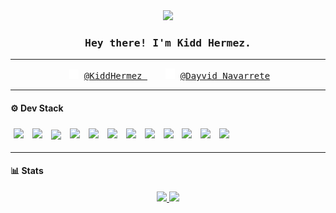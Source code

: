 <div align="center">
    <img width=200 src="https://avatars.githubusercontent.com/u/24762741">
</div>

<h3 align=center><samp> Hey there! I'm Kidd Hermez. </samp></h3>

---

<div  align="center" >
  <img width=15 src="./assets/Github.svg" hspace="5">
  <samp>
    <a href="https://github.com/kiddhermez"> @KiddHermez </a>
  </samp>
  <img hspace="10"/>
  <img width=15 src="./assets/LinkedIn.svg" hspace="5">
  <samp>
    <a href="https://www.linkedin.com/notifications/?filter=all"> @Dayvid Navarrete </a>
  </samp>
</div>

---

#### :gear: Dev Stack

<div>
  <img hspace="5" vspace="5" src="https://img.shields.io/badge/-git-5950DC?style=flat&logo=git&logoColor=E185E4"/>
  <img hspace="5" vspace="5" src="https://img.shields.io/badge/-zsh-5950DC?style=flat&logo=gnu-bash&logoColor=E185E4"/>
  <img hspace="5" vspace="2.5" src="https://img.shields.io/badge/-CSS-5950DC?style=flat&logo=css3&logoColor=E185E4"/>
  <img hspace="5" vspace="5" src="https://img.shields.io/badge/-Dart-5950DC?style=flat&logo=dart&logoColor=E185E4"/>
  <img hspace="5" vspace="5" src="https://img.shields.io/badge/-React-5950DC?style=flat&logo=react&logoColor=E185E4"/>
  <img hspace="5" vspace="5" src="https://img.shields.io/badge/-HTML5-5950DC?style=flat&logo=html5&logoColor=E185E4"/>
  <img hspace="5" vspace="5" src="https://img.shields.io/badge/-Next.js-5950DC?style=flat&logo=next.js&logoColor=E185E4"/>
  <img hspace="5" vspace="5" src="https://img.shields.io/badge/-TailWind-5950DC?style=flat&logo=tailwind-css&logoColor=E185E4"/>
  <img hspace="5" vspace="5" src="https://img.shields.io/badge/-JavaScript-5950DC?style=flat&logo=javascript&logoColor=E185E4"/>
  <img hspace="5" vspace="5" src="https://img.shields.io/badge/-TypeScript-5950DC?style=flat&logo=typescript&logoColor=E185E4"/>
  <img hspace="5" vspace="5" src="https://img.shields.io/badge/-Arch%20Linux-5950DC?style=flat&logo=arch-linux&logoColor=E185E4"/>
  <img hspace="5" vspace="5" src="https://img.shields.io/badge/-Visual%20Studio%20Code-5950DC?style=flat&logo=visual-studio-code&logoColor=E185E4"/>
</div>

---

#### :bar_chart: Stats

<div align="center">
<a href="https://github.com/AVS1508">
  <img height="180em" src="https://github-readme-stats.vercel.app/api?username=kiddhermez&theme=buefy&show_icons=true" />
  <img height="180em" src="https://github-readme-stats.vercel.app/api/top-langs/?username=kiddhermez&theme=buefy&layout=compact" />
</a>
</div>
